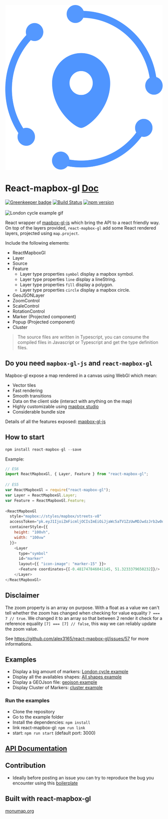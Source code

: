 ![Logo](logo.svg)

# React-mapbox-gl [Doc](docs/API.md)

[![Greenkeeper badge](https://badges.greenkeeper.io/alex3165/react-mapbox-gl.svg)](https://greenkeeper.io/)
[![Build Status](https://travis-ci.org/alex3165/react-mapbox-gl.svg?branch=master)](https://travis-ci.org/alex3165/react-mapbox-gl)
[![npm version](https://img.shields.io/npm/v/react-mapbox-gl.svg?style=flat)](https://www.npmjs.com/package/react-mapbox-gl)
<br/><br/>
![London cycle example gif](docs/london-cycle-example.gif "London cycle example gif")

React wrapper of [mapbox-gl-js](https://www.mapbox.com/mapbox-gl-js/api/) which bring the API to a react friendly way.
On top of the layers provided, `react-mapbox-gl` add some React rendered layers, projected using `map.project`.

Include the following elements:
- ReactMapboxGl
- Layer
- Source
- Feature
  - Layer type properties `symbol` display a mapbox symbol.
  - Layer type properties `line` display a lineString.
  - Layer type properties `fill` display a polygon.
  - Layer type properties `circle` display a mapbox circle.
- GeoJSONLayer
- ZoomControl
- ScaleControl
- RotationControl
- Marker (Projected component)
- Popup (Projected component)
- Cluster

> The source files are written in Typescript, you can consume the compiled files in Javascript or Typescript and get the type definition files.


## Do you need `mapbox-gl-js` and `react-mapbox-gl`
Mapbox-gl expose a map rendered in a canvas using WebGl which mean:
- Vector tiles
- Fast rendering
- Smooth transitions
- Data on the client side (interact with anything on the map)
- Highly customizable using [mapbox studio](https://www.mapbox.com/mapbox-studio/)
- Considerable bundle size

Details of all the features exposed: [mapbox-gl-js](https://www.mapbox.com/maps/)


## How to start

```javascript
npm install react-mapbox-gl --save
```

Example:

```javascript
// ES6
import ReactMapboxGl, { Layer, Feature } from "react-mapbox-gl";

// ES5
var ReactMapboxGl = require("react-mapbox-gl");
var Layer = ReactMapboxGl.Layer;
var Feature = ReactMapboxGl.Feature;

<ReactMapboxGl
  style="mapbox://styles/mapbox/streets-v8"
  accessToken="pk.eyJ1IjoiZmFicmljOCIsImEiOiJjaWc5aTV1ZzUwMDJwdzJrb2w0dXRmc2d0In0.p6GGlfyV-WksaDV_KdN27A"
  containerStyle={{
    height: "100vh",
    width: "100vw"
  }}>
    <Layer
      type="symbol"
      id="marker"
      layout={{ "icon-image": "marker-15" }}>
      <Feature coordinates={[-0.481747846041145, 51.3233379650232]}/>
    </Layer>
</ReactMapboxGl>
```

## Disclaimer
The zoom property is an array on purpose. With a float as a value we can't tell whether the zoom has changed when checking for value equality `7 === 7 // true`.
We changed it to an array so that between 2 render it check for a reference equality `[7] === [7] // false`,
this way we can reliably update the zoom value.

See https://github.com/alex3165/react-mapbox-gl/issues/57 for more informations.

## Examples
- Display a big amount of markers: [London cycle example](example/src/london-cycle.js)
- Display all the availables shapes: [All shapes example](example/src/all-shapes.js)
- Display a GEOJson file: [geojson example](example/src/geojson-example.js)
- Display Cluster of Markers: [cluster example](example/src/cluster.js)

### Run the examples
- Clone the repository
- Go to the example folder
- Install the dependencies: `npm install`
- link react-mapbox-gl: `npm run link`
- start: `npm run start` (default port: 3000)

## [API Documentation](docs/API.md)

## Contribution
- Ideally before posting an issue you can try to reproduce the bug you encounter using this [boilerplate](https://github.com/alex3165/react-mapbox-gl-debug)

## Built with react-mapbox-gl
[monumap.org](https://monumap.org/)
